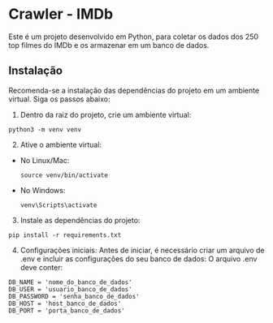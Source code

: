 # Crawler - IMDb

Este é um projeto desenvolvido em Python, para coletar os dados dos 250 top filmes do IMDb e os armazenar em um banco de dados.

## Instalação

Recomenda-se a instalação das dependências do projeto em um ambiente virtual. Siga os passos abaixo:

1. Dentro da raiz do projeto, crie um ambiente virtual:
```
python3 -m venv venv
```

2. Ative o ambiente virtual:
- No Linux/Mac:
  ```
  source venv/bin/activate
  ```
- No Windows:
  ```
  venv\Scripts\activate
  ```

3. Instale as dependências do projeto:
```
pip install -r requirements.txt
```

4. Configurações iniciais:
Antes de iniciar, é necessário criar um arquivo de .env e incluir as configurações do seu banco de dados:
O arquivo .env deve conter:

```
DB_NAME = 'nome_do_banco_de_dados'
DB_USER = 'usuario_banco_de_dados'
DB_PASSWORD = 'senha_banco_de_dados'
DB_HOST = 'host_banco_de_dados'
DB_PORT = 'porta_banco_de_dados'
```











